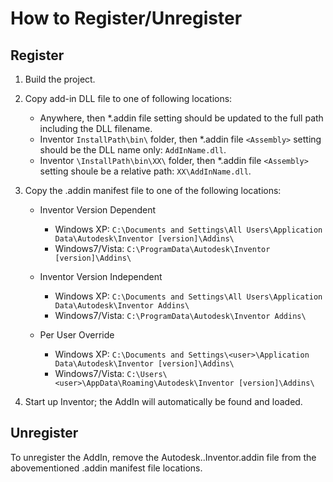 # How to Register/Unregister

## Register

1. Build the project.

2. Copy add-in DLL file to one of following locations:

    - Anywhere, then *.addin file <Assembly> setting should be updated to the full path including the DLL filename.
    - Inventor `InstallPath\bin\` folder, then *.addin file `<Assembly>` setting should be the DLL name only: `AddInName.dll`.
    - Inventor `\InstallPath\bin\XX\` folder, then *.addin file `<Assembly>` setting shoule be a relative path: `XX\AddInName.dll`.

3. Copy the .addin manifest file to one of the following locations:

    - Inventor Version Dependent
        - Windows XP: `C:\Documents and Settings\All Users\Application Data\Autodesk\Inventor [version]\Addins\`
        - Windows7/Vista: `C:\ProgramData\Autodesk\Inventor [version]\Addins\`

    - Inventor Version Independent
        - Windows XP: `C:\Documents and Settings\All Users\Application Data\Autodesk\Inventor Addins\`
        - Windows7/Vista: `C:\ProgramData\Autodesk\Inventor Addins\`

    - Per User Override
        - Windows XP: `C:\Documents and Settings\<user>\Application Data\Autodesk\Inventor [version]\Addins\`
        - Windows7/Vista: `C:\Users\<user>\AppData\Roaming\Autodesk\Inventor [version]\Addins\`

4. Start up Inventor; the AddIn will automatically be found and loaded.

## Unregister

To unregister the AddIn, remove the Autodesk.<AddInName>.Inventor.addin file from the abovementioned .addin manifest file locations.
